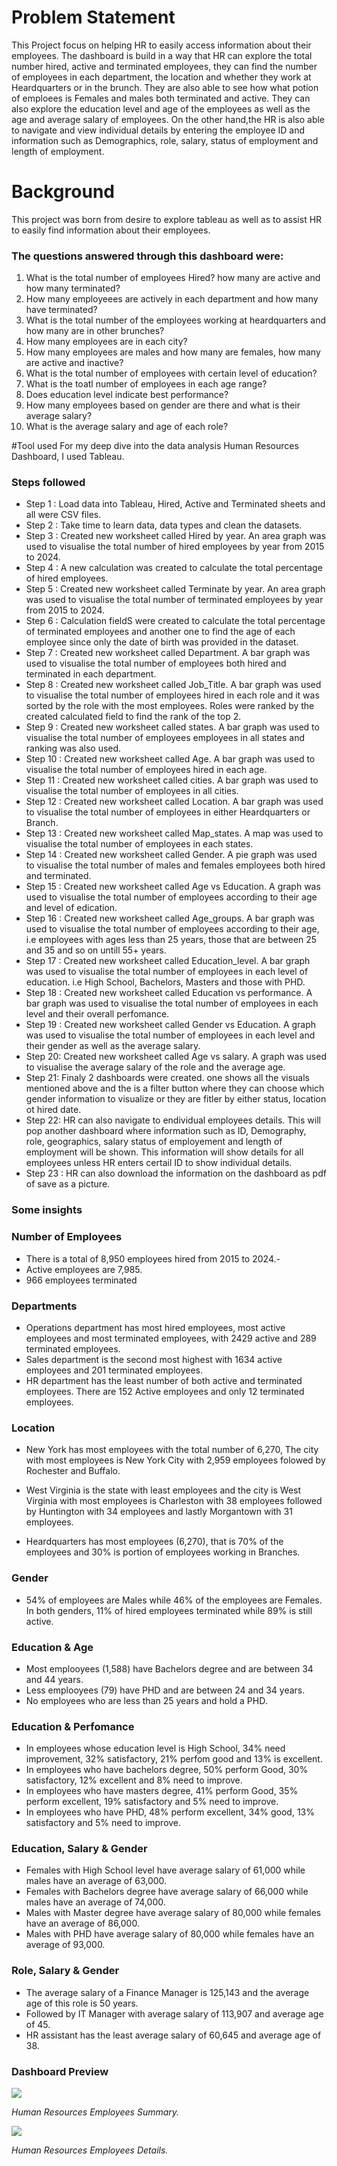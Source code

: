 # Problem Statement
This Project focus on helping HR to easily access information about their employees. The dashboard is build in a way that HR can explore the total number hired, active and terminated employees, they can find the number of employees in each department, the location and whether they work at Heardquarters or in the brunch. They are also able to see how what potion of emploees is Females and males both terminated and active. They can also explore the education level and age of the employees as well as the age and average salary of employees. On the other hand,the HR is also able to navigate and view individual details by entering the employee ID and information such as Demographics, role, salary, status of employment and length of employment.

# Background
This project was born from desire to explore tableau as well as to assist HR to easily find information about their employees.

### The questions answered through this dashboard were:

1. What is the total number of employees Hired? how many are active and how many terminated?
2. How many employeees are actively in each department and how many have terminated?
3. What is the total number of the employees working at heardquarters and how many are in other brunches?
4. How many employees are in each city?
5. How many employees are males and how many are females, how many are active and inactive?
6. What is the total number of employees with certain level of education?
7. What is the toatl number of employees in each age range?
8. Does education level indicate best performance?
9. How many employees based on gender are there and what is their average salary?
10. What is the average salary and age of each role?

#Tool used
For my deep dive into the data analysis Human Resources Dashboard, I used Tableau.

### Steps followed 

- Step 1 : Load data into Tableau, Hired, Active and Terminated sheets and all were CSV files.
- Step 2 : Take time to learn data, data types and clean the datasets.
- Step 3 : Created new worksheet called Hired by year. An area graph was used to visualise the total number of hired employees by year from 2015 to 2024.
- Step 4 : A new calculation was created to calculate the total percentage of hired employees.
- Step 5 : Created new worksheet called Terminate by year. An area graph was used to visualise the total number of terminated employees by year from 2015 to 2024.
- Step 6 : Calculation fieldS were created to calculate the total percentage of terminated employees and another one to find the age of each employee since only the date of birth was provided in the dataset.
- Step 7 : Created new worksheet called Department. A bar graph was used to visualise the total number of employees both hired and terminated in each department.
- Step 8 : Created new worksheet called Job_Title. A bar graph was used to visualise the total number of employees hired in each role and it was sorted by the role with the most employees. Roles were ranked by the created calculated field to find the rank of the top 2.
-  Step 9 : Created new worksheet called states. A bar graph was used to visualise the total number of employees employees in all states and ranking was also used.
- Step 10 : Created new worksheet called Age. A bar graph was used to visualise the total number of employees hired in each age.
- Step 11 : Created new worksheet called cities. A bar graph was used to visualise the total number of employees in all cities.
- Step 12 : Created new worksheet called Location. A bar graph was used to visualise the total number of employees in either Heardquarters or Branch.
- Step 13 : Created new worksheet called Map_states. A map was used to visualise the total number of employees in each states.
- Step 14 : Created new worksheet called Gender. A pie graph was used to visualise the total number of males and females employees both hired and terminated.
- Step 15 : Created new worksheet called Age vs Education. A graph was used to visualise the total number of employees according to their age and level of edication.
- Step 16 : Created new worksheet called Age_groups. A bar graph was used to visualise the total number of employees according to their age, i.e employees with ages less than 25 years, those that are between 25 and 35 and so on untill 55+ years.
- Step 17 : Created new worksheet called Education_level. A bar graph was used to visualise the total number of employees in each level of education. i.e High School, Bachelors, Masters and those with PHD.
- Step 18 : Created new worksheet called Education vs performance. A bar graph was used to visualise the total number of employees in each level and their overall perfomance.
- Step 19 : Created new worksheet called Gender vs Education. A graph was used to visualise the total number of employees in each level and their gender as well as the average salary.
- Step 20: Created new worksheet called Age vs salary. A graph was used to visualise the average salary of the role and the average age.
- Step 21: Finaly 2 dashboards were created. one shows all the visuals mentioned above and the is a filter button where they can choose which gender information to visualize or they are fitler by either status, location ot hired date.
- Step 22: HR can also navigate to endividual employees details. This will pop another dashboard where information such as ID, Demography, role, geographics, salary status of employement and length of employment will be shown. This information will show details for all employees unless HR enters certail ID to show individual details.
- Step 23 : HR can also download the information on the dashboard as pdf of save as a picture.

### Some insights
 
 ### Number of Employees
 
 - There is a total of 8,950 employees hired from 2015 to 2024.-
 - Active employees are 7,985.
 - 966 employees terminated  
 
 
 ### Departments

- Operations department has most hired employees, most active employees and most terminated employees, with 2429 active and 289 terminated employees.
- Sales department is the second most highest with 1634 active employees and 201 terminated employees.
- HR department has the least number of both active and terminated employees. There are 152 Active employees and only 12 terminated employees.

 ### Location

 - New York has most employees with the total number of 6,270, The city with most employees is New York City with 2,959 employees folowed by Rochester and Buffalo.
 - West Virginia is the state with least employees and the city is West Virginia with most employees is Charleston with 38 employees followed by Huntington with 34 employees and lastly Morgantown with 31 employees.

- Heardquarters has most employees (6,270), that is 70% of the employees and 30% is portion of employees working in Branches.

### Gender

- 54% of employees are Males while 46% of the employees are Females. In both genders, 11% of hired employees terminated while 89% is still active.

### Education & Age

- Most emplooyees (1,588) have Bachelors degree and are between 34 and 44 years.
- Less emplooyees (79) have PHD and are between 24 and 34 years.
- No employees who are less than 25 years and hold a PHD.

### Education & Perfomance

- In employees whose education level is High School, 34% need improvement, 32% satisfactory, 21% perfom good and 13% is excellent.
- In employees who have bachelors degree, 50% perform Good, 30% satisfactory, 12% excellent and 8% need to improve.
- In employees who have masters degree, 41% perform Good, 35% perform excellent, 19% satisfactory and 5% need to improve.
- In employees who have PHD, 48% perform excellent, 34% good, 13% satisfactory and 5% need to improve.
  
### Education, Salary & Gender 

- Females with High School level have average salary of 61,000 while males have an average of 63,000.
- Females with Bachelors degree have average salary of 66,000 while males have an average of 74,000.
- Males with Master degree have average salary of 80,000 while females have an average of 86,000.
- Males with PHD have average salary of 80,000 while females have an average of 93,000.

### Role, Salary & Gender 

- The average salary of a Finance Manager is 125,143 and the average age of this role is 50 years.
- Followed by IT Manager with average salary of 113,907 and average age of 45.
- HR assistant has the least average salary of 60,645 and average age of 38.

### Dashboard Preview

  ![](HR_Summary.PNG)
  
*Human Resources Employees Summary.*

![](HR_details.PNG)
  
*Human Resources Employees Details.*


